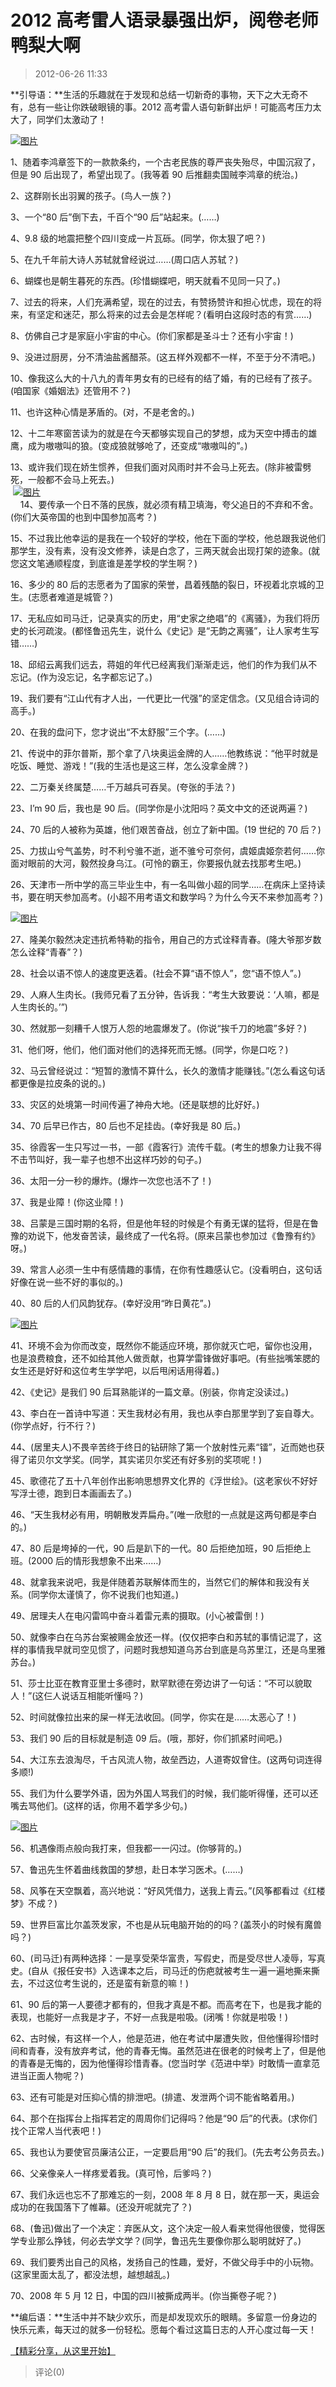 # 2012 高考雷人语录暴强出炉，阅卷老师鸭梨大啊

> 2012-06-26 11:33

**引导语：**生活的乐趣就在于发现和总结一切新奇的事物，天下之大无奇不有，总有一些让你跌破眼镜的事。2012 高考雷人语句新鲜出炉！可能高考压力太大了，同学们太激动了！

[![图片](https://pan.4a1801.life/d/Onedrive-4A1801/%E4%B8%AA%E4%BA%BA%E5%BB%BA%E7%AB%99/public/Qzone_wyf/Blogs/images/512BBD1B.webp)](https://pan.4a1801.life/d/Onedrive-4A1801/%E4%B8%AA%E4%BA%BA%E5%BB%BA%E7%AB%99/public/Qzone_wyf/Blogs/images/512BBD1B.webp)

1、随着李鸿章签下的一款款条约，一个古老民族的尊严丧失殆尽，中国沉寂了，但是 90 后出现了，希望出现了。(我等着 90 后推翻卖国贼李鸿章的统治。)

2、这群刚长出羽翼的孩子。(鸟人一族？)

3、一个“80 后”倒下去，千百个“90 后”站起来。(……)

4、9.8 级的地震把整个四川变成一片瓦砾。(同学，你太狠了吧？)

5、在九千年前大诗人苏轼就曾经说过……(周口店人苏轼？)

6、蝴蝶也是朝生暮死的东西。(珍惜蝴蝶吧，明天就看不见同一只了。)

7、过去的将来，人们充满希望，现在的过去，有赞扬赞许和担心忧虑，现在的将来，有坚定和迷茫，那么将来的过去会是怎样呢？(看明白这段时态的有赏……)

8、仿佛自己才是家庭小宇宙的中心。(你们家都是圣斗士？还有小宇宙！)

9、没进过厨房，分不清油盐酱醋茶。(这五样外观都不一样，不至于分不清吧。)

10、像我这么大的十八九的青年男女有的已经有的结了婚，有的已经有了孩子。(咱国家《婚姻法》还管用不？)

11、也许这种心情是茅盾的。(对，不是老舍的。)

12、十二年寒窗苦读为的就是在今天都够实现自己的梦想，成为天空中搏击的雄鹰，成为嗷嗷叫的狼。(变成狼就够呛了，还变成“嗷嗷叫的”。)

13、或许我们现在娇生惯养，但我们面对风雨时并不会马上死去。(除非被雷劈死，一般都不会马上死去。)  
 [![图片](https://pan.4a1801.life/d/Onedrive-4A1801/%E4%B8%AA%E4%BA%BA%E5%BB%BA%E7%AB%99/public/Qzone_wyf/Blogs/images/78471F2A.webp)](https://pan.4a1801.life/d/Onedrive-4A1801/%E4%B8%AA%E4%BA%BA%E5%BB%BA%E7%AB%99/public/Qzone_wyf/Blogs/images/78471F2A.webp)     
    14、要传承一个日不落的民族，就必须有精卫填海，夸父追日的不弃和不舍。(你们大英帝国的也到中国参加高考？)

15、不过我比他幸运的是我在一个较好的学校，他在下面的学校，他总跟我说他们那学生，没有素，没有没文修养，读是白念了，三两天就会出现打架的迹象。(就您这文笔通顺程度，到底谁是差学校的学生啊？)

16、多少的 80 后的志愿者为了国家的荣誉，昌着残酷的裂日，环视着北京城的卫生。(志愿者难道是城管？)

17、无私应如司马迁，记录真实的历史，用“史家之绝唱”的《离骚》，为我们将历史的长河疏浚。(都怪鲁迅先生，说什么《史记》是“无韵之离骚”，让人家考生写错……)

18、邱绍云离我们远去，蒋姐的年代已经离我们渐渐走远，他们的作为我们从不忘记。(作为没忘记，名字都忘记了。)

19、我们要有“江山代有才人出，一代更比一代强”的坚定信念。(又见组合诗词的高手。)

20、在我的盘问下，您才说出“不太舒服”三个字。(……)

21、传说中的菲尔普斯，那个拿了八块奥运金牌的人……他教练说：“他平时就是吃饭、睡觉、游戏！”(我的生活也是这三样，怎么没拿金牌？)

22、二万秦关终属楚……千万越兵可吞吴。(夸张的手法？)

23、I’m 90 后，我也是 90 后。(同学你是小沈阳吗？英文中文的还说两遍？)

24、70 后的人被称为英雄，他们艰苦奋战，创立了新中国。(19 世纪的 70 后？)

25、力拔山兮气盖势，时不利兮骓不逝，逝不骓兮可奈何，虞姬虞姬奈若何……你面对眼前的大河，毅然投身乌江。(可怜的霸王，你要报仇就去找那考生吧。)

26、天津市一所中学的高三毕业生中，有一名叫做小超的同学……在病床上坚持读书，要在明天参加高考。(小超不用考语文和数学吗？为什么今天不来参加高考？)

[![图片](https://pan.4a1801.life/d/Onedrive-4A1801/%E4%B8%AA%E4%BA%BA%E5%BB%BA%E7%AB%99/public/Qzone_wyf/Blogs/images/3B45AF51.webp)](https://pan.4a1801.life/d/Onedrive-4A1801/%E4%B8%AA%E4%BA%BA%E5%BB%BA%E7%AB%99/public/Qzone_wyf/Blogs/images/3B45AF51.webp)

27、隆美尔毅然决定违抗希特勒的指令，用自己的方式诠释青春。(隆大爷那岁数怎么诠释“青春”？)

28、社会以语不惊人的速度更迭着。(社会不算“语不惊人”，您“语不惊人”。)

29、人麻人生肉长。(我师兄看了五分钟，告诉我：“考生大致要说：‘人嘛，都是人生肉长的。’”)

30、然就那一刻糟千人恨万人怨的地震爆发了。(你说“挨千刀的地震”多好？)

31、他们呀，他们，他们面对他们的选择死而无憾。(同学，你是口吃？)

32、马云曾经说过：“短暂的激情不算什么，长久的激情才能赚钱。”(怎么看这句话都更像是拉皮条的说的。)

33、灾区的处境第一时间传遍了神舟大地。(还是联想的比好好。)

34、70 后早已作古，80 后也不足挂齿。(幸好我是 80 后。)

35、徐霞客一生只写过一书，一部《霞客行》流传千载。(考生的想象力让我不得不击节叫好，我一辈子也想不出这样巧妙的句子。)

36、太阳一分一秒的爆炸。(爆炸一次您也活不了！)

37、我是业障！(你这业障！)

38、吕蒙是三国时期的名将，但是他年轻的时候是个有勇无谋的猛将，但是在鲁豫的劝说下，他发奋苦读，最终成了一代名将。(原来吕蒙也参加过《鲁豫有约》呀。)

39、常言人必须一生中有感情趣的事情，在你有性趣感认它。(没看明白，这句话好像在说一些不好的事似的。)

40、80 后的人们风韵犹存。(幸好没用“昨日黄花”。)

[![图片](https://pan.4a1801.life/d/Onedrive-4A1801/%E4%B8%AA%E4%BA%BA%E5%BB%BA%E7%AB%99/public/Qzone_wyf/Blogs/images/C03F2FF1.webp)](https://pan.4a1801.life/d/Onedrive-4A1801/%E4%B8%AA%E4%BA%BA%E5%BB%BA%E7%AB%99/public/Qzone_wyf/Blogs/images/C03F2FF1.webp)

41、环境不会为你而改变，既然你不能适应环境，那你就灭亡吧，留你也没用，也是浪费粮食，还不如给其他人做贡献，也算学雷锋做好事吧。(有些拙嘴笨腮的女生还是好好和这位考生学学吧，以后甩闲话用得着。)

42、《史记》是我们 90 后耳熟能详的一篇文章。(别装，你肯定没读过。)

43、李白在一首诗中写道：天生我材必有用，我也从李白那里学到了妄自尊大。(你学点好，行不行？)

44、(居里夫人)不畏辛苦终于终日的钻研除了第一个放射性元素“镭”，近而她也获得了诺贝尔文学奖。(同学，其实诺贝尔奖还有好多别的奖项呢！)

45、歌德花了五十八年创作出影响思想界文化界的《浮世绘》。(这老家伙不好好写浮士德，跑到日本画画去了。)

46、“天生我材必有用，明朝散发弄扁舟。”(唯一欣慰的一点就是这两句都是李白的。)

47、80 后是垮掉的一代，90 后是趴下的一代。80 后拒绝加班，90 后拒绝上班。(2000 后的情形我想象不出来……)

48、就拿我来说吧，我是伴随着苏联解体而生的，当然它们的解体和我没有关系。(同学你太谨慎了，你不说我们也知道。)

49、居理夫人在电闪雷鸣中奋斗着雷元素的摄取。(小心被雷倒！)

50、就像李白在乌苏台案被赐金放还一样。(仅仅把李白和苏轼的事情记混了，这样的事情我早就司空见惯了，问题时我想知道乌苏台到底是乌苏里江，还是乌里雅苏台。)

51、莎士比亚在教育亚里士多德时，默罕默德在旁边讲了一句话：“不可以貌取人！”(这仨人说话互相能听懂吗？)

52、时间就像拉出来的屎一样无法收回。(同学，你实在是……太恶心了！)

53、我们 90 后的目标就是制造 09 后。(哦，那好，你们抓紧时间吧。)

54、大江东去浪淘尽，千古风流人物，故垒西边，人道寄奴曾住。(这两句词连得多顺!)

55、我们为什么要学外语，因为外国人骂我们的时候，我们能听得懂，还可以还嘴去骂他们。(这样的话，你用不着学多少句。)

[![图片](https://pan.4a1801.life/d/Onedrive-4A1801/%E4%B8%AA%E4%BA%BA%E5%BB%BA%E7%AB%99/public/Qzone_wyf/Blogs/images/C3FFA615.webp)](https://pan.4a1801.life/d/Onedrive-4A1801/%E4%B8%AA%E4%BA%BA%E5%BB%BA%E7%AB%99/public/Qzone_wyf/Blogs/images/C3FFA615.webp)

56、机遇像雨点般向我打来，但我都一一闪过。(你够背的。)

57、鲁迅先生怀着曲线救国的梦想，赴日本学习医术。(……)

58、风筝在天空飘着，高兴地说：“好风凭借力，送我上青云。”(风筝都看过《红楼梦》不成？)

59、世界巨富比尔盖茨发家，不也是从玩电脑开始的的吗？(盖茨小的时候有魔兽吗？)

60、(司马迁)有两种选择：一是享受荣华富贵，写假史，而是受尽世人凌辱，写真史。(自从《报任安书》入选课本之后，司马迁的伤疤就被考生一遍一遍地撕来撕去，不过这位考生说的，还是蛮有新意的嘛！)

61、90 后的第一人要德才都有的，但我才真是不都。而高考在下，也是我才能的表现，也能好一点我是才子，不好一点我是啦吸。(闭嘴！你就是啦吸！)

62、古时候，有这样一个人，他是范进，他在考试中屡遭失败，但他懂得珍惜时间和青春，没有放弃考试，他的青春无悔。虽然范进在很老的时候考上了，但是他的青春是无悔的，因为他懂得珍惜青春。(您当时学《范进中举》时敢情一直拿范进当正面人物呢？)

63、还有可能是对压抑心情的排泄吧。(排遣、发泄两个词不能省略着用。)

64、那个在指挥台上指挥若定的周周你们记得吗？他是“90 后”的代表。(求你们找个正常人当代表吧！)

65、我也认为要使官员廉洁公正，一定要启用“90 后”的我们。(先去考公务员去。)

66、父亲像亲人一样疼爱着我。(真可怜，后爹吗？)

67、我们永远也忘不了那难忘的一刻，2008 年 8 月 8 日，就在那一天，奥运会成功的在我国落下了帷幕。(还没开呢就完了？)

68、(鲁迅)做出了一个决定：弃医从文，这个决定一般人看来觉得他很傻，觉得医学专业那么挣钱，何必去学文学？(同学，鲁迅先生要像你那么聪明就好了。)

69、我们要秀出自己的风格，发扬自己的性趣，爱好，不做父母手中的小玩物。(这家里面太乱了，都没法想，越想越乱。)

70、2008 年 5 月 12 日，中国的四川被撕成两半。(你当撕卷子呢？)

**编后语：**生活中并不缺少欢乐，而是却发现欢乐的眼睛。多留意一份身边的快乐元素，每天过的就多一份轻松。愿每个看过这篇日志的人开心度过每一天！

[【精彩分享，从这里开始】](http://user.qzone.qq.com/952569898/share/1335417139 "http://user.qzone.qq.com/952569898/share/1335417139")

> 评论(0)
